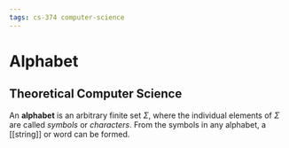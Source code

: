 ```yaml
---
tags: cs-374 computer-science
---
```


# Alphabet

## Theoretical Computer Science

An **alphabet** is an arbitrary finite set $\Sigma$, where the individual elements of $\Sigma$ are called _symbols_ or _characters_. From the symbols in any alphabet, a [[string]] or word can be formed.
